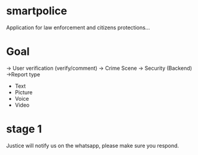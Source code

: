 # smartpolice
Application for law enforcement and citizens protections...

# Goal
-> User verification (verify/comment)
-> Crime Scene
-> Security (Backend)
->Report type
  - Text
  - Picture
  - Voice
  - Video
  
  # stage 1
  Justice will notify us on the whatsapp, please make sure you respond.
  
  
  
  
